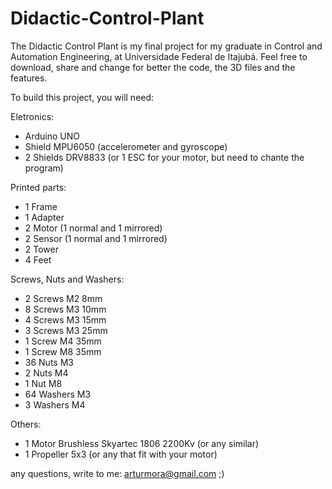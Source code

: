 # Didactic-Control-Plant
The Didactic Control Plant is my final project for my graduate in Control and Automation Engineering, at Universidade Federal de Itajubá.
Feel free to download, share and change for better the code, the 3D files and the features.

To build this project, you will need:

Eletronics:
- Arduino UNO
- Shield MPU6050 (accelerometer and gyroscope)
- 2 Shields DRV8833 (or 1 ESC for your motor, but need to chante the program)

Printed parts:
- 1 Frame
- 1 Adapter
- 2 Motor (1 normal and 1 mirrored)
- 2 Sensor (1 normal and 1 mirrored)
- 2 Tower
- 4 Feet

Screws, Nuts and Washers:
- 2 Screws M2 8mm
- 8 Screws M3 10mm
- 4 Screws M3 15mm
- 3 Screws M3 25mm
- 1 Screw M4 35mm
- 1 Screw M8 35mm
- 36 Nuts M3
- 2 Nuts M4
- 1 Nut M8
- 64 Washers M3
- 3 Washers M4

Others:
- 1 Motor Brushless Skyartec 1806 2200Kv (or any similar)
- 1 Propeller 5x3 (or any that fit with your motor)

any questions, write to me: arturmora@gmail.com 
;)

